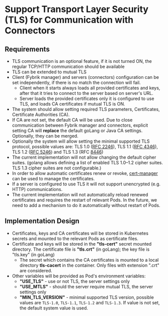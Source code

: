 # Support Transport Layer Security (TLS) for Communication with Connectors

## Requirements
- TLS communication is an optional feature, if it is not turned ON, the regular TCP/HTTP communication should be available
- TLS can be extended to mutual TLS
- Client (Fybrik manager) and servers (connectors) configuration can be set independently, if there is no match
  the connection will fail.
  - Client when it starts always loads all provided certificates and keys, after that it tries to connect to the server
  based on server's URL.
  - Server loads the provided certificates only it is configured to use TLS, and loads CA certificates if mutual TLS is ON.
- The system should allow setting required TLS parameters, Certificates, Certificate Authorities (CA).
- If CA are not set, the default CA will be used. Due to close communication between Fybrik manager and connectors, 
  explicit setting CA will **replace** the default goLang or Java CA settings. Optionally, they can be merged.
- Optionally the system will allow setting the minimal supported TLS protocol, possible values are:
  TLS 1.0 ([RFC 2246](https://datatracker.ietf.org/doc/html/rfc2246)), 
  TLS 1.1 ([RFC 4346](https://datatracker.ietf.org/doc/html/rfc4346)), 
  TLS 1.2 ([RFC 5246](https://datatracker.ietf.org/doc/html/rfc5246)) and 
  TLS 1.3 (RFC [8446](https://datatracker.ietf.org/doc/html/rfc8446))
- The current implementation will not allow changing the default cipher suites. (golang allows defining a list of enabled 
TLS 1.0–1.2 cipher suites. TLS 1.3 cipher suites are not configurable.)
- In order to allow automatic certificates renew or revoke, [cert-manager](https://cert-manager.io/) can be used to 
  manage the certificates.
- If a server is configured to use TLS it will not support unencrypted (e.g. HTTP) communications.
- The current implementation will not automatically reload renewed certificates and requires the restart of relevant Pods.
  In the future, we need to add a mechanism to do it automatically without restart of Pods.

## Implementation Design
- Certificates, keys and CA certificates will be stored in Kubernetes secrets and mounted to the relevant Pods as 
certificate files.
- Certificate and keys will be stored in the **"tls-cert"** secret mounted directory. The certificate file is
 **"tls.crt"** (in goLang); the key file is "tls.key" (in goLang)
  - The secret which contains the CA certificates is mounted to a local directory **tls-cacert** in the container. Only 
  files with extension ".crt" are considered.
- Other variables will be provided as Pod's environment variables: 
  - **"USE_TLS"** - use or not TLS, the server settings only
  - **"USE_MTLS"** - should the server require mutual TLS, the server settings only
  - **"MIN_TLS_VERSION"** - minimal supported TLS version, possible values are `TLS-1.0`, `TLS-1.1`, `TLS-1.2` and 
`TLS-1.3`. If value is not set, the default system value is used.
